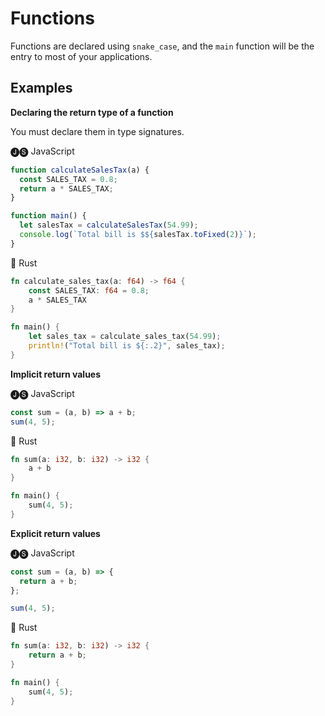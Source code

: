 # Functions

Functions are declared using `snake_case`, and the `main` function will be the entry to most of your applications.

## Examples

**Declaring the return type of a function**

You must declare them in type signatures.

🅙🅢 JavaScript

```javascript
function calculateSalesTax(a) {
  const SALES_TAX = 0.8;
  return a * SALES_TAX;
}

function main() {
  let salesTax = calculateSalesTax(54.99);
  console.log(`Total bill is $${salesTax.toFixed(2)}`);
}
```

🦀 Rust

```rust
fn calculate_sales_tax(a: f64) -> f64 {
    const SALES_TAX: f64 = 0.8;
    a * SALES_TAX
}

fn main() {
    let sales_tax = calculate_sales_tax(54.99);
    println!("Total bill is ${:.2}", sales_tax);
}
```

**Implicit return values**

🅙🅢 JavaScript

```javascript
const sum = (a, b) => a + b;
sum(4, 5);
```

🦀 Rust

```rust
fn sum(a: i32, b: i32) -> i32 {
    a + b
}

fn main() {
    sum(4, 5);
}
```

**Explicit return values**

🅙🅢 JavaScript

```javascript
const sum = (a, b) => {
  return a + b;
};

sum(4, 5);
```

🦀 Rust

```rust
fn sum(a: i32, b: i32) -> i32 {
    return a + b;
}

fn main() {
    sum(4, 5);
}
```
